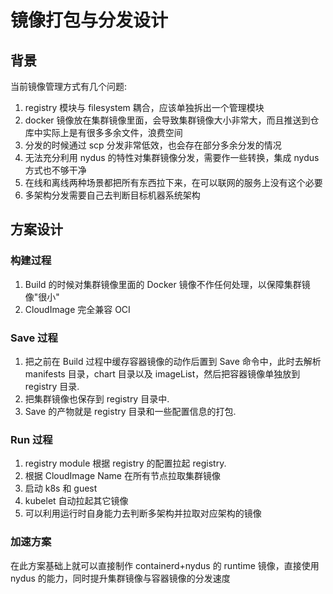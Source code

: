 # 镜像打包与分发设计

## 背景

当前镜像管理方式有几个问题:

1. registry 模块与 filesystem 耦合，应该单独拆出一个管理模块
2. docker 镜像放在集群镜像里面，会导致集群镜像大小非常大，而且推送到仓库中实际上是有很多多余文件，浪费空间
3. 分发的时候通过 scp 分发非常低效，也会存在部分多余分发的情况
4. 无法充分利用 nydus 的特性对集群镜像分发，需要作一些转换，集成 nydus 方式也不够干净
5. 在线和离线两种场景都把所有东西拉下来，在可以联网的服务上没有这个必要
6. 多架构分发需要自己去判断目标机器系统架构

## 方案设计

### 构建过程

1. Build 的时候对集群镜像里面的 Docker 镜像不作任何处理，以保障集群镜像"很小"
2. CloudImage 完全兼容 OCI

### Save 过程

1. 把之前在 Build 过程中缓存容器镜像的动作后置到 Save 命令中，此时去解析 manifests 目录，chart 目录以及 imageList，然后把容器镜像单独放到 registry 目录.
2. 把集群镜像也保存到 registry 目录中.
3. Save 的产物就是 registry 目录和一些配置信息的打包.

### Run 过程

1. registry module 根据 registry 的配置拉起 registry.
2. 根据 CloudImage Name 在所有节点拉取集群镜像
3. 启动 k8s 和 guest
4. kubelet 自动拉起其它镜像
5. 可以利用运行时自身能力去判断多架构并拉取对应架构的镜像

### 加速方案

在此方案基础上就可以直接制作 containerd+nydus 的 runtime 镜像，直接使用 nydus 的能力，同时提升集群镜像与容器镜像的分发速度
